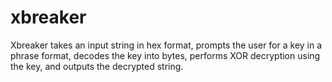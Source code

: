 # xbreaker
Xbreaker takes an input string in hex format, prompts the user for a key in a phrase format, decodes the key into bytes, performs XOR decryption using the key, and outputs the decrypted string.

